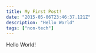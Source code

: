 ```yaml
---
title: My First Post!
date: "2015-05-06T23:46:37.121Z"
description: "Hello World"
tags: ["non-tech"]
---
```


Hello World! 


